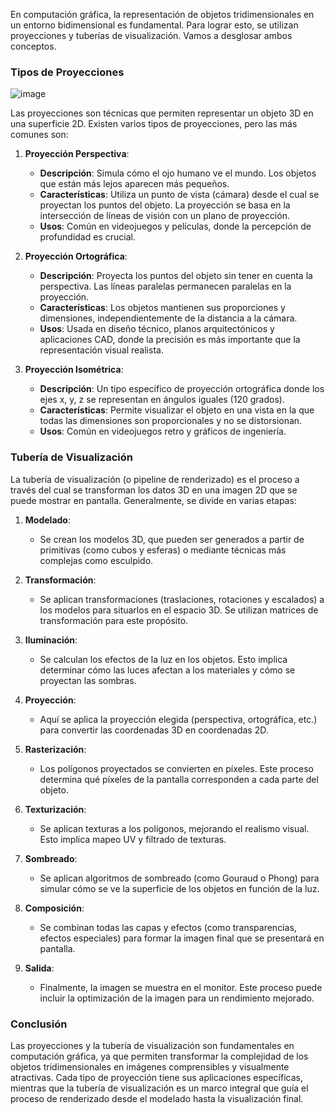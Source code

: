 En computación gráfica, la representación de objetos tridimensionales en un entorno bidimensional es fundamental. Para lograr esto, se utilizan proyecciones y tuberías de visualización. Vamos a desglosar ambos conceptos.

### Tipos de Proyecciones

![image](https://github.com/user-attachments/assets/4ddbf32e-d95a-46d2-b922-ca1ef16b2e64)


Las proyecciones son técnicas que permiten representar un objeto 3D en una superficie 2D. Existen varios tipos de proyecciones, pero las más comunes son:

1. **Proyección Perspectiva**:
   - **Descripción**: Simula cómo el ojo humano ve el mundo. Los objetos que están más lejos aparecen más pequeños.
   - **Características**: Utiliza un punto de vista (cámara) desde el cual se proyectan los puntos del objeto. La proyección se basa en la intersección de líneas de visión con un plano de proyección.
   - **Usos**: Común en videojuegos y películas, donde la percepción de profundidad es crucial.

2. **Proyección Ortográfica**:
   - **Descripción**: Proyecta los puntos del objeto sin tener en cuenta la perspectiva. Las líneas paralelas permanecen paralelas en la proyección.
   - **Características**: Los objetos mantienen sus proporciones y dimensiones, independientemente de la distancia a la cámara.
   - **Usos**: Usada en diseño técnico, planos arquitectónicos y aplicaciones CAD, donde la precisión es más importante que la representación visual realista.

3. **Proyección Isométrica**:
   - **Descripción**: Un tipo específico de proyección ortográfica donde los ejes x, y, z se representan en ángulos iguales (120 grados).
   - **Características**: Permite visualizar el objeto en una vista en la que todas las dimensiones son proporcionales y no se distorsionan.
   - **Usos**: Común en videojuegos retro y gráficos de ingeniería.

### Tubería de Visualización

La tubería de visualización (o pipeline de renderizado) es el proceso a través del cual se transforman los datos 3D en una imagen 2D que se puede mostrar en pantalla. Generalmente, se divide en varias etapas:

1. **Modelado**:
   - Se crean los modelos 3D, que pueden ser generados a partir de primitivas (como cubos y esferas) o mediante técnicas más complejas como esculpido.

2. **Transformación**:
   - Se aplican transformaciones (traslaciones, rotaciones y escalados) a los modelos para situarlos en el espacio 3D. Se utilizan matrices de transformación para este propósito.

3. **Iluminación**:
   - Se calculan los efectos de la luz en los objetos. Esto implica determinar cómo las luces afectan a los materiales y cómo se proyectan las sombras.

4. **Proyección**:
   - Aquí se aplica la proyección elegida (perspectiva, ortográfica, etc.) para convertir las coordenadas 3D en coordenadas 2D.

5. **Rasterización**:
   - Los polígonos proyectados se convierten en píxeles. Este proceso determina qué píxeles de la pantalla corresponden a cada parte del objeto.

6. **Texturización**:
   - Se aplican texturas a los polígonos, mejorando el realismo visual. Esto implica mapeo UV y filtrado de texturas.

7. **Sombreado**:
   - Se aplican algoritmos de sombreado (como Gouraud o Phong) para simular cómo se ve la superficie de los objetos en función de la luz.

8. **Composición**:
   - Se combinan todas las capas y efectos (como transparencias, efectos especiales) para formar la imagen final que se presentará en pantalla.

9. **Salida**:
   - Finalmente, la imagen se muestra en el monitor. Este proceso puede incluir la optimización de la imagen para un rendimiento mejorado.

### Conclusión

Las proyecciones y la tubería de visualización son fundamentales en computación gráfica, ya que permiten transformar la complejidad de los objetos tridimensionales en imágenes comprensibles y visualmente atractivas. Cada tipo de proyección tiene sus aplicaciones específicas, mientras que la tubería de visualización es un marco integral que guía el proceso de renderizado desde el modelado hasta la visualización final.
